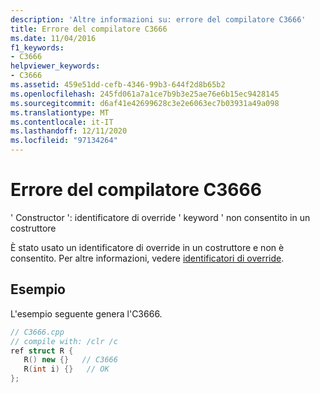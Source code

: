 ```yaml
---
description: 'Altre informazioni su: errore del compilatore C3666'
title: Errore del compilatore C3666
ms.date: 11/04/2016
f1_keywords:
- C3666
helpviewer_keywords:
- C3666
ms.assetid: 459e51dd-cefb-4346-99b3-644f2d8b65b2
ms.openlocfilehash: 245fd061a7a1ce7b9b3e25ae76e6b15ec9428145
ms.sourcegitcommit: d6af41e42699628c3e2e6063ec7b03931a49a098
ms.translationtype: MT
ms.contentlocale: it-IT
ms.lasthandoff: 12/11/2020
ms.locfileid: "97134264"
---
```

# <a name="compiler-error-c3666"></a>Errore del compilatore C3666

' Constructor ': identificatore di override ' keyword ' non consentito in un costruttore

È stato usato un identificatore di override in un costruttore e non è consentito. Per altre informazioni, vedere [identificatori di override](../../extensions/override-specifiers-cpp-component-extensions.md).

## <a name="example"></a>Esempio

L'esempio seguente genera l'C3666.

```cpp
// C3666.cpp
// compile with: /clr /c
ref struct R {
   R() new {}   // C3666
   R(int i) {}   // OK
};
```
